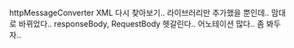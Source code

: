 # 
httpMessageConverter XML 다시 찾아보기..
라이브러리만 추가했을 뿐인데.. 맘대로 바뀌었다..
responseBody, RequestBody 헷갈린다.. 어노테이션 많다.. 좀 봐두자..
